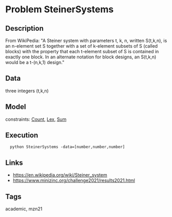 # Problem SteinerSystems
## Description
From WikiPedia: "A Steiner system with parameters t, k, n, written S(t,k,n), is an n-element set S
together with a set of k-element subsets of S (called blocks) with the property
that each t-element subset of S is contained in exactly one block.
In an alternate notation for block designs, an S(t,k,n) would be a t-(n,k,1) design."

## Data
  three integers (t,k,n)

## Model
  constraints: [Count](http://pycsp.org/documentation/constraints/Count), [Lex](http://pycsp.org/documentation/constraints/Lex), [Sum](http://pycsp.org/documentation/constraints/Sum)

## Execution
```
  python SteinerSystems -data=[number,number,number]
```

## Links
  - https://en.wikipedia.org/wiki/Steiner_system
  - https://www.minizinc.org/challenge2021/results2021.html

## Tags
  academic, mzn21
